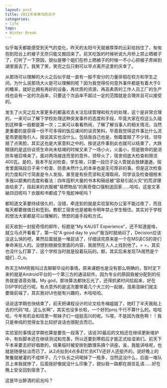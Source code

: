 ```yaml
---
layout: post
title: 2011年末寒冷的日子
categories:
- life
tags:
- Winter Break
---
```


似乎每天都能感受到天气的变化，昨天的太阳今天就被厚厚的云彩给挡住了，匆匆抱到阳台上的被子无奈只能又搬回来了。前天吃饭的时候听说九月桥上禁止晒被子了，打听了一下原因，貌似是哪个姐们在桥上晒被子的时候一不小心把被子弄掉到湖里面去了。我笑了笑，笑完之后只剩可以早点离开这里的庆幸了。

从那场可以理解的大火之后似乎就一直有一股不安分的力量徘徊在校方和学生之间，为什么说那场大火是可以理解的呢？因为我觉得任何意外事件都是有着大于0的概率，就好比拥有再好的设备，再优质的资源，再高素质的工作人员工厂的生产线也会有一定的次品率，只要这个次品率不超过一定的范围就是合理并且可以接受的。

发生了火灾之后大家更多的都喜欢去关注后续管理和校方的处理，这个是非常合理的，一来可以了解下学校处理这种突发事件的态度和手段，毕竟大家在校这么久碰到这种事一般都是第一次；二来可以看看热闹，了解了解当事人的相关情况，当然更重要的是获得一份不可多得的饭后课间的谈资笑料，毕竟我觉得这件事比什么流星雨更能吸引人。按说其实也没什么，包括我自己也是，倒霉蛋赔了不少钱，领导赔了点笑脸，其实这也是大家意料之中的。按说这件事到此也就可以结束了，大跌眼镜的是这份谈资生命尚未枯竭的时候又来了一场小火，火虽小，但是致命的是消防车被召唤来了。面对两场接连而至的意外，领导火了，宿舍彻底大检查和限流400瓦。是的，我本不反对检查，学生嘛，只要一段日子没人管就会放肆邋遢，宿舍里面隔段日子来个检查、防患未然什么的本来也是无可厚非的事。但是这次检查的力度和尺寸简直是令人发指，甚至是有些荒谬和无理取闹，同学谈及检查细枝末多报以鄙夷的态度和看法：四年囤积大量的书本和稿纸被“容易引起火灾”的荒谬理由给卖了，挂起来的衣服被“易燃物品”的离奇借口强制送回家......哈哈，这是文革破四旧呢吗？衣服和书都成了牛鬼蛇神呢吗？

都知道文革要持续很久的，没错，牵连到的就是实验室和办公室不能过夜了，而且每天都要做值日和签到。教职工宿舍也是被勒令明年禁止学生租住。其实对于学校的想法大家都是可以理解的，愤怒的是手段和方式。

前天收到一封挺奇怪的邮件，标题是“My KAUST Experience”，还不知道是啥，就立马点开看看了，第一句“A good day to you!”我当时就纳闷了，Decision应该没这么快的吧，果然后面就是一堆屁话了，仔细读完原来是一个在MS读CS的哥们奉命来拉人的。没想到根据信里面的内容，我居然在人人上找到他了。= =，其实也没什么打算了，这个学校当时就是投着玩玩的。额，其实后来发现TA居然是个姐们...O_o。

昨天王MM把我叫过去聊聊毕设的事情，原来课题也是没有那么明确的，暂时定下来的就是Android平台的一个第三方的通话软件。因为专业的原因我被分配到的任务就是语音处理。My god，那块算法都快忘光了，还得抓紧时间拾起来，好在DSP学的还行呢。有点意外的是这次要带着几个大三的一起做，湿弟湿妹们就主要做前端了，其实我对UI也挺有兴趣的，木哈哈哈。

话说这学期也快结束了，前天把课程设计的论文给冬梅姐姐了，她盯了半天我贴上去的代码“哇，这么长啊”，其实也没多长啦，一个好的proj.千行不算什么的。哈哈哈，今年有机会和班里一帮妹子们一组挺高兴的呢。%喂，不是因为我色啊！！我只是单纯的觉得女生比较好说话也很配合而已。

实验室的事情这学期也算是要告一段落了，话说3D最后的文档还在继续更新维护中，有些脚本还在继续测试和完善，所以还要到寒假后才能正式给湿弟们。前天下午本来要去好好唱歌的，结果临时被安排到数理系搞个讲座，诶，我能讲啥呢，也就是随便扯淡而已了。从2点扯到4点多赶忙去KTV还好人还挺齐的。说好晚上的聚餐就被灌的不成样子，几个队长之间喝掉了一瓶多，当然这没什么，后面一堆队员上来我就惨了，后面我好像就没什么印象了，貌似我一路都在胡言乱语......好在晚上安全回到宿舍了。

这是毕业醉酒的前兆吗？
